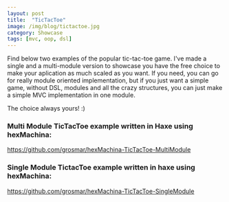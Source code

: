 ```yaml
---
layout: post
title:  "TicTacToe"
image: /img/blog/tictactoe.jpg
category: Showcase
tags: [mvc, oop, dsl]
---
```

Find below two examples of the popular tic-tac-toe game. I've made a single and a multi-module version to showcase you have the free choice to make your aplication as much scaled as you want.
If you need, you can go for really module oriented implementation, but if you just want a simple game, without DSL, modules and all the crazy structures, you can just make a simple MVC implementation in one module.

The choice always yours! :)

### Multi Module TicTacToe example written in Haxe using hexMachina:
<https://github.com/grosmar/hexMachina-TicTacToe-MultiModule>

### Single Module TictacToe example written in haxe using hexMachina:
<https://github.com/grosmar/hexMachina-TicTacToe-SingleModule>
